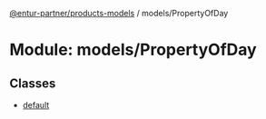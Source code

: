 [@entur-partner/products-models](../README.md) / models/PropertyOfDay

# Module: models/PropertyOfDay

## Classes

- [default](../classes/models_PropertyOfDay.default.md)
